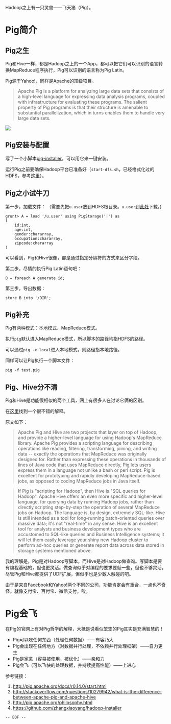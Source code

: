 
Hadoop之上有一只灵兽——飞天猪（Pig）。

<!--more-->

Pig简介
===

Pig之生
---

Pig和Hive一样，都是Hadoop之上的一个App，都可以把它们可以识别的语言转换MapReduce程序执行，Pig可以识别的语言称为Pig Latin。

Pig源于Yahoo!，同样是Apache的顶级项目。

>Apache Pig is a platform for analyzing large data sets that consists of a high-level language for expressing data analysis programs, coupled with infrastructure for evaluating these programs. The salient property of Pig programs is that their structure is amenable to substantial parallelization, which in turns enables them to handle very large data sets.

![](pig-logo.jpg)

Pig安装与配置
---

写了一个小脚本[pig-installer](https://github.com/zhangxiaoyang/hadoop-installer/tree/master/scripts)，可以用它来一键安装。

运行Pig之前要确保Hadoop平台已准备好（`start-dfs.sh`，已经格式化过的HDFS，参考[这里](https://github.com/zhangxiaoyang/hadoop-installer)）。

Pig之小试牛刀
---

第一步，加载文件：
（需要先把`u.user`放到HDFS根目录。`u.user`到[此处](http://files.grouplens.org/datasets/movielens/ml-100k.zip)下载。)

```
grunt> A = load '/u.user' using PigStorage('|') as
(
    id:int,
    age:int,
    gender:chararray,
    occupation:chararray,
    zipcode:chararray
)
```

可以看到，Pig和Hive很像，都是通过指定分隔符的方式来区分字段。

第二步，尽情的执行Pig Latin语句吧：

```
B = foreach A generate id;
```

第三步，导出数据：

```
store B into '/DIR';

```

Pig补充
---

Pig有两种模式：本地模式、MapReduce模式。

执行`pig`默认进入MapReduce模式，所以脚本的路径均指HDFS的路径。

可以通过`pig -x local`进入本地模式，则路径指本地路径。

同样可以让Pig执行一个脚本文件：

```
pig -f test.pig
```

Pig、Hive分不清
---

Pig和Hive是功能很相似的两个工具，网上有很多人在讨论它俩的区别。

在[这里](http://stackoverflow.com/questions/10279942/what-is-the-difference-between-apache-pig-and-apache-hive)找到一个很不错的解释。

原文如下：

>Apache Pig and Hive are two projects that layer on top of Hadoop, and provide a higher-level language for using Hadoop's MapReduce library. Apache Pig provides a scripting language for describing operations like reading, filtering, transforming, joining, and writing data -- exactly the operations that MapReduce was originally designed for. Rather than expressing these operations in thousands of lines of Java code that uses MapReduce directly, Pig lets users express them in a language not unlike a bash or perl script. Pig is excellent for prototyping and rapidly developing MapReduce-based jobs, as opposed to coding MapReduce jobs in Java itself.

>If Pig is "scripting for Hadoop", then Hive is "SQL queries for Hadoop". Apache Hive offers an even more specific and higher-level language, for querying data by running Hadoop jobs, rather than directly scripting step-by-step the operation of several MapReduce jobs on Hadoop. The language is, by design, extremely SQL-like. Hive is still intended as a tool for long-running batch-oriented queries over massive data; it's not "real-time" in any sense. Hive is an excellent tool for analysts and business development types who are accustomed to SQL-like queries and Business Intelligence systems; it will let them easily leverage your shiny new Hadoop cluster to perform ad-hoc queries or generate report data across data stored in storage systems mentioned above.

我的理解是，Pig是对Hadoop写脚本，而Hive是对Hadoop做查询。写脚本是要有编程基础的，但也更灵活。做查询似乎对编程的要求要低一些，但也不够灵活。尽管Pig和Hive都提供了UDF扩展，但似乎也是少数人触碰的吧。

由于是来自Facebook和Yahoo!两个不同的公司，功能肯定会有重合，一点也不奇怪。就像支付宝、百付宝、微信支付，唉。

Pig会飞
===

在Pig的官网上有对Pig哲学的解释，大抵是说看似笨笨的Pig其实是充满智慧的！

- Pig可以吃任何东西（处理任何数据）——有容乃大
- Pig会出现在任何地方（对数据并行处理，不依赖并行处理框架）——自力更生
- Pig是家禽（容易被使用，被优化）——亲和力
- Pig会飞（可以飞快的处理数据，并持续提高性能）——上进心

参考链接：

1. <http://pig.apache.org/docs/r0.14.0/start.html>
2. <http://stackoverflow.com/questions/10279942/what-is-the-difference-between-apache-pig-and-apache-hive>
3. <http://pig.apache.org/philosophy.html>
4. <https://github.com/zhangxiaoyang/hadoop-installer>

`-- EOF --`
